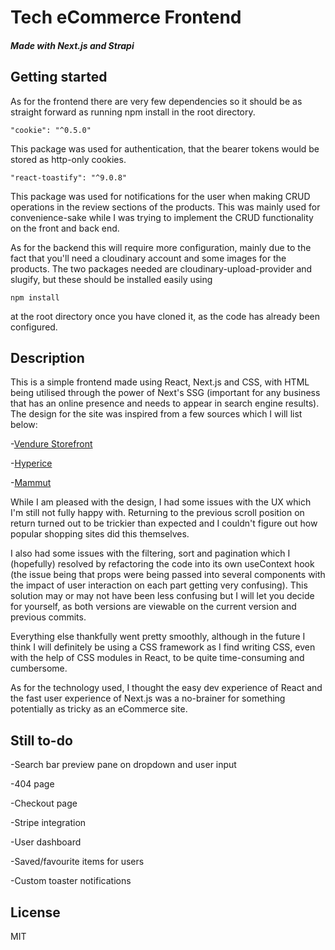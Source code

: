 # Tech eCommerce Frontend

##### Made with Next.js and Strapi

## Getting started

As for the frontend there are very few dependencies so it should be as straight forward as running npm install in the root directory. 

    "cookie": "^0.5.0"
    
This package was used for authentication, that the bearer tokens would be stored as http-only cookies.

    "react-toastify": "^9.0.8"
    
This package was used for notifications for the user when making CRUD operations in the review sections of the products. This was mainly used for convenience-sake while I was trying to implement the CRUD functionality on the front and back end.

As for the backend this will require more configuration, mainly due to the fact that you'll need a cloudinary account and some images for the products. The two packages needed are cloudinary-upload-provider and slugify, but these should be installed easily using

    npm install
    
at the root directory once you have cloned it, as the code has already been configured.

## Description

This is a simple frontend made using React, Next.js and CSS, with HTML being utilised through the power of Next's SSG (important for any business that has an online presence and needs to appear in search engine results). The design for the site was inspired from a few sources which I will list below: 

-[Vendure Storefront](https://remix-storefront.vendure.io/)

-[Hyperice](https://hyperice.com/)

-[Mammut](https://www.mammut.com/uk/en/category/5818-10/clothing)

While I am pleased with the design, I had some issues with the UX which I'm still not fully happy with. Returning to the previous scroll position on return turned out to be trickier than expected and I couldn't figure out how popular shopping sites did this themselves. 

I also had some issues with the filtering, sort and pagination which I (hopefully) resolved by refactoring the code into its own useContext hook (the issue being that props were being passed into several components with the impact of user interaction on each part getting very confusing). This solution may or may not have been less confusing but I will let you decide for yourself, as both versions are viewable on the current version and previous commits. 

Everything else thankfully went pretty smoothly, although in the future I think I will definitely be using a CSS framework as I find writing CSS, even with the help of CSS modules in React, to be quite time-consuming and cumbersome.

As for the technology used, I thought the easy dev experience of React and the fast user experience of Next.js was a no-brainer for something potentially as tricky as an eCommerce site.

## Still to-do

-Search bar preview pane on dropdown and user input

-404 page

-Checkout page

-Stripe integration

-User dashboard

-Saved/favourite items for users

-Custom toaster notifications

## License

MIT
